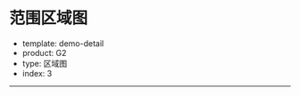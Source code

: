 # 范围区域图

- template: demo-detail
- product: G2
- type: 区域图
- index: 3

----

<script>
$.getJSON('../../static/data/stock-data.json',function(data){

  var Stat = G2.Stat;
  var tmpData = [];
  var date = new Date('2015/08/08').getTime();
 
  for(var i = 0; i < data.length; i++) {
    var obj = {};
    obj.time = date + 60 * 1000 * i; // 1分钟一条数据
    var value = data[i];
    obj.value = [value + Math.random() * 0.08, value - Math.random() * 0.08];
    tmpData.push(obj);
  }
 
  var chart = new G2.Chart({
    id: 'c1',
    width: 1000,
    height: 500
  });
    
  var defs = {
    'time': {
      type: 'time',
      nice: false,
      mask: 'HH:MM'
    }
  };
    
  chart.source(tmpData,defs);
  chart.area().position('time*value');
  chart.render();
});
</script>
